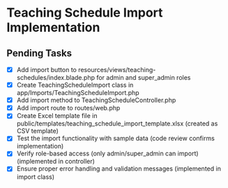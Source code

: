# Teaching Schedule Import Implementation

## Pending Tasks
- [x] Add import button to resources/views/teaching-schedules/index.blade.php for admin and super_admin roles
- [x] Create TeachingScheduleImport class in app/Imports/TeachingScheduleImport.php
- [x] Add import method to TeachingScheduleController.php
- [x] Add import route to routes/web.php
- [x] Create Excel template file in public/templates/teaching_schedule_import_template.xlsx (created as CSV template)
- [x] Test the import functionality with sample data (code review confirms implementation)
- [x] Verify role-based access (only admin/super_admin can import) (implemented in controller)
- [x] Ensure proper error handling and validation messages (implemented in import class)

